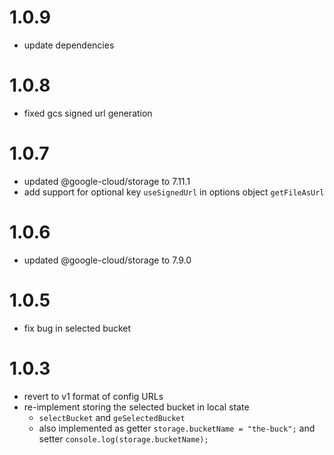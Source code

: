 # 1.0.9

- update dependencies

# 1.0.8

- fixed gcs signed url generation

# 1.0.7

- updated @google-cloud/storage to 7.11.1
- add support for optional key `useSignedUrl` in options object `getFileAsUrl`

# 1.0.6

- updated @google-cloud/storage to 7.9.0

# 1.0.5

- fix bug in selected bucket

# 1.0.3

- revert to v1 format of config URLs
- re-implement storing the selected bucket in local state
  - `selectBucket` and `geSelectedBucket`
  - also implemented as getter
    `storage.bucketName = "the-buck";` and setter `console.log(storage.bucketName);`
